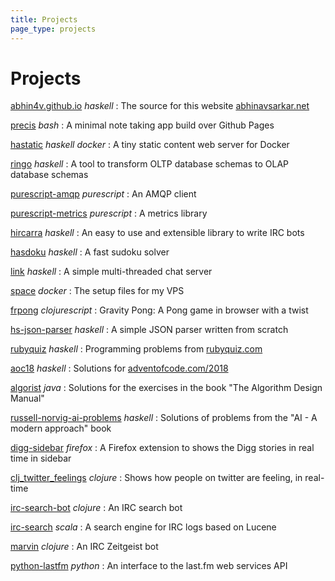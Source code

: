 ```yaml
---
title: Projects
page_type: projects
---
```

# Projects

[abhin4v.github.io] _haskell_
: The source for this website [abhinavsarkar.net]

[precis] _bash_
: A minimal note taking app build over Github Pages

[hastatic] _haskell_ _docker_
: A tiny static content web server for Docker

[ringo]  _haskell_
: A tool to transform OLTP database schemas to OLAP database schemas

[purescript-amqp]  _purescript_
: An AMQP client

[purescript-metrics]  _purescript_
: A metrics library

[hircarra]  _haskell_
: An easy to use and extensible library to write IRC bots

[hasdoku]  _haskell_
: A fast sudoku solver

[link]  _haskell_
: A simple multi-threaded chat server

[space]  _docker_
: The setup files for my VPS

[frpong]  _clojurescript_
: Gravity Pong: A Pong game in browser with a twist

[hs-json-parser]  _haskell_
: A simple JSON parser written from scratch

[rubyquiz]  _haskell_
: Programming problems from [rubyquiz.com]

[aoc18]  _haskell_
: Solutions for [adventofcode.com/2018]

[algorist]  _java_
: Solutions for the exercises in the book "The Algorithm Design Manual"

[russell-norvig-ai-problems]  _haskell_
: Solutions of problems from the "AI - A modern approach" book

[digg-sidebar]  _firefox_
: A Firefox extension to shows the Digg stories in real time in sidebar

[clj_twitter_feelings] _clojure_
: Shows how people on twitter are feeling, in real-time

[irc-search-bot] _clojure_
: An IRC search bot

[irc-search] _scala_
: A search engine for IRC logs based on Lucene

[marvin] _clojure_
: An IRC Zeitgeist bot

[python-lastfm] _python_
: An interface to the last.fm web services API

<script src="/js/projects.js"></script>

[abhin4v.github.io]: https://github.com/abhin4v/abhin4v.github.io
[hastatic]: https://github.com/abhin4v/hastatic
[link]: https://github.com/abhin4v/link
[space]: https://github.com/abhin4v/space
[precis]: https://github.com/abhin4v/precis
[hs-json-parser]: https://github.com/abhin4v/hs-json-parser
[aoc18]: https://github.com/abhin4v/aoc18
[purescript-amqp]: https://github.com/abhin4v/purescript-amqp
[purescript-metrics]: https://github.com/abhin4v/purescript-metrics
[ringo]: https://github.com/abhin4v/ringo
[hircarra]: https://github.com/abhin4v/hask-irc
[frpong]: https://github.com/abhin4v/frpong
[irc-search]: https://github.com/abhin4v/irc-search
[rubyquiz]: https://github.com/abhin4v/rubyquiz
[python-lastfm]: https://github.com/abhin4v/python-lastfm
[russell-norvig-ai-problems]: https://github.com/abhin4v/russell-norvig-ai-problems
[irc-search-bot]: https://github.com/abhin4v/irc-search-bot
[marvin]: https://github.com/abhin4v/marvin
[clj_twitter_feelings]: https://github.com/abhin4v/clj_twitter_feelings
[rubyquiz.com]: http://rubyquiz.com
[adventofcode.com/2018]: https://adventofcode.com/2018/about
[algorist]: https://code.abhinavsarkar.net/abhin4v/algorist
[hasdoku]: https://code.abhinavsarkar.net/abhin4v/hasdoku
[abhinavsarkar.net]: https://abhinavsarkar.net
[digg-sidebar]: https://code.abhinavsarkar.net/abhin4v/digg-sidebar

